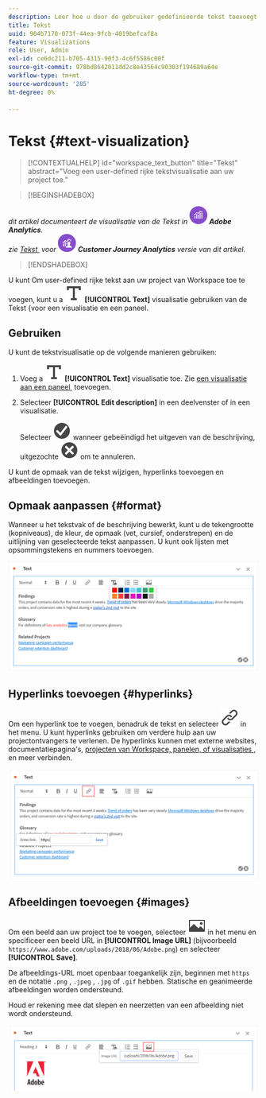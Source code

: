 ```yaml
---
description: Leer hoe u door de gebruiker gedefinieerde tekst toevoegt aan uw Analysis Workspace-project.
title: Tekst
uuid: 904b7170-073f-44ea-9fcb-4019befcaf8a
feature: Visualizations
role: User, Admin
exl-id: ce6dc211-b705-4315-90f3-4c6f5586c00f
source-git-commit: 978bd8642011dd2c8e43564c90303f194689a64e
workflow-type: tm+mt
source-wordcount: '285'
ht-degree: 0%

---
```


# Tekst {#text-visualization}

>[!CONTEXTUALHELP]
>id="workspace_text_button"
>title="Tekst"
>abstract="Voeg een user-defined rijke tekstvisualisatie aan uw project toe."

<!-- markdownlint-enable MD034 -->

>[!BEGINSHADEBOX]

_dit artikel documenteert de visualisatie van de Tekst in_ ![&#x200B; AdobeAnalytics &#x200B;](/help/assets/icons/AdobeAnalytics.svg) _&#x200B;**Adobe Analytics**._<br/>_zie [&#x200B; Tekst &#x200B;](https://experienceleague.adobe.com/nl/docs/analytics-platform/using/cja-workspace/visualizations/text) voor_ ![&#x200B; CustomerJourneyAnalytics &#x200B;](/help/assets/icons/CustomerJourneyAnalytics.svg) _&#x200B;**Customer Journey Analytics** versie van dit artikel._

>[!ENDSHADEBOX]

U kunt
Om user-defined rijke tekst aan uw project van Workspace toe te voegen, kunt u a ![&#128279;](/help/assets/icons/Text.svg) **[!UICONTROL Text]** visualisatie gebruiken van de Tekst  &lbrace;voor een visualisatie en een paneel.

## Gebruiken

U kunt de tekstvisualisatie op de volgende manieren gebruiken:

1. Voeg a ![&#x200B; Tekst &#x200B;](/help/assets/icons/Text.svg) **[!UICONTROL Text]** visualisatie toe. Zie [&#x200B; een visualisatie aan een paneel &#x200B;](freeform-analysis-visualizations.md#add-visualizations-to-a-panel) toevoegen.

1. Selecteer **[!UICONTROL Edit description]** in een deelvenster of in een visualisatie.

   Selecteer ![&#x200B; CheckmarkCircle &#x200B;](/help/assets/icons/CheckmarkCircle.svg) wanneer gebeëindigd het uitgeven van de beschrijving, uitgezochte ![&#x200B; CloseCircle &#x200B;](/help/assets/icons/CloseCircle.svg) om te annuleren.

U kunt de opmaak van de tekst wijzigen, hyperlinks toevoegen en afbeeldingen toevoegen.

## Opmaak aanpassen {#format}

Wanneer u het tekstvak of de beschrijving bewerkt, kunt u de tekengrootte (kopniveaus), de kleur, de opmaak (vet, cursief, onderstrepen) en de uitlijning van geselecteerde tekst aanpassen. U kunt ook lijsten met opsommingstekens en nummers toevoegen.

![&#x200B; de opties van de Tekst voor een project van Workspace die het palet van de tekstkleur benadrukken.](assets/format.png)

## Hyperlinks toevoegen {#hyperlinks}

Om een hyperlink toe te voegen, benadruk de tekst en selecteer ![&#x200B; Verbinding &#x200B;](/help/assets/icons/Link.svg) in het menu. U kunt hyperlinks gebruiken om verdere hulp aan uw projectontvangers te verlenen. De hyperlinks kunnen met externe websites, documentatiepagina&#39;s, [&#x200B; projecten van Workspace, panelen, of visualisaties &#x200B;](/help/analyze/analysis-workspace/curate-share/shareable-links.md), en meer verbinden.

![&#x200B; de opties van de Tekst met het benadrukte verbindingspictogram.](assets/hyperlink.png)

## Afbeeldingen toevoegen {#images}

Om een beeld aan uw project toe te voegen, selecteer ![&#x200B; Beeld &#x200B;](/help/assets/icons/Image.svg) in het menu en specificeer een beeld URL in **[!UICONTROL Image URL]** (bijvoorbeeld `https://www.adobe.com/uploads/2018/06/Adobe.png`) en selecteer **[!UICONTROL Save]**.

De afbeeldings-URL moet openbaar toegankelijk zijn, beginnen met `https` en de notatie `.png` , `.jpeg` , `.jpg` of `.gif` hebben. Statische en geanimeerde afbeeldingen worden ondersteund.

Houd er rekening mee dat slepen en neerzetten van een afbeelding niet wordt ondersteund.

![&#x200B; de opties van de Tekst met het geselecteerde beeldpictogram.](assets/image.png)
